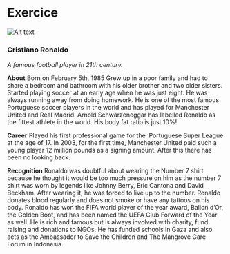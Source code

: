 # Exercice
![Alt text](cristiano-ronaldo-of-portugal-reacts-as-he-looks-on-during-news-photo-1725633476.avif)
### Cristiano Ronaldo

*A famous football player in 21th century.*


**About**
Born on February 5th, 1985
Grew up in a poor family and had to share a bedroom and bathroom with his older brother and two older sisters.
Started playing soccer at an early age when he was just eight. He was always running away from doing homework.
He is one of the most famous Portuguese soccer players in the world and has played for Manchester United and Real Madrid.
Arnold Schwarzeneggar has labelled Ronaldo as the fittest athlete in the world. His body fat ratio is just 10%!


**Career**
Played his first professional game for the ‘Portuguese Super League at the age of 17.
In 2003, for the first time, Manchester United paid such a young player 12 million pounds as a signing amount. After this there has been no looking back.
  

**Recognition**
Ronaldo was doubtful about wearing the Number 7 shirt because he thought it would be too much pressure on him as the number 7 shirt was worn by legends like Johnny Berry, Eric Cantona and David Beckham. After wearing it, he was forced to live up to the number.
Ronaldo donates blood regularly and does not smoke or have any tattoos on his body.
Ronaldo has won the FIFA world player of the year award, Ballon d’Or, the Golden Boot, and has been named the UEFA Club Forward of the Year as well.
He is rich and famous but is always involved with charity, fund raising and donations to NGOs. He has funded schools in Gaza and also acts as the Ambassador to Save the Children and The Mangrove Care Forum in Indonesia.   
    
    